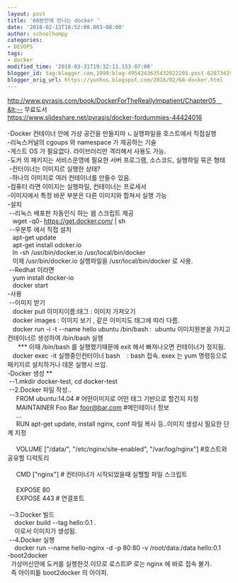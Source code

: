 ```yaml
---
layout: post
title: '60분만에 만나는 docker '
date: '2018-02-13T18:52:00.003-08:00'
author: schoolhompy
categories:
- DEVOPS
tags:
- docker
modified_time: '2018-03-31T19:32:11.153-07:00'
blogger_id: tag:blogger.com,1999:blog-4954243635432022205.post-6207342903977503017
blogger_orig_url: https://yunhos.blogspot.com/2018/02/60-docker.html
---
```


http://www.pyrasis.com/book/DockerForTheReallyImpatient/Chapter05　&lt;-- 무료도서<br />https://www.slideshare.net/pyrasis/docker-fordummies-44424016<br /><br />-Docker 컨테이너 안에 가상 공간을 만들지마 ㄴ실행파일을 호스트에서 직접실행<br />-리눅스커널의 cgoups 와 namespace 가 제공하는 기술<br />-게스트 OS 가 필요없다. 라이브러리만 격리해서 사용도 가능.<br />-도커 의 패키지는 서비스운영에 필요한 서버 프로그램, 소스코드, 실행하일 묶은 형태<br />&nbsp;-컨터이너는 이미지르 실행한 상태?<br />&nbsp;-하나의 이미지로 여러 컨테이너를 만들수 있음.<br />-컴퓨터 라면 이미지는 실행파일, 컨테이너는 프로세서<br />-이미지에서 특정 바꾼 부분은 다른 이미지와 합쳐서 실행 가능<br />-설치<br />&nbsp;--리눅스 배포판 자동인식 하는 쉡 스크립트 제공<br />&nbsp; &nbsp;wget -q0- https://get.docker.com/ | sh<br />&nbsp;--우분투 에서 직접 설치<br />&nbsp; &nbsp;apt-get update<br />&nbsp; &nbsp;apt-get install odcker.io<br />&nbsp; &nbsp;ln -sh /usr/bin/docker.io /usr/local/bin/docker<br />&nbsp; &nbsp;이제 /usr/bin/docker.io 실행파일을 /usr/local/bin/docker 로 사용.<br />&nbsp;--Redhat 이라면<br />&nbsp; &nbsp;yum install docker-io<br />&nbsp; &nbsp;docker start<br />-사용<br />&nbsp;--이미지 받기<br />&nbsp; &nbsp;docker pull 이미지이름:태그 : 이미지 가져오기<br />&nbsp; &nbsp;docker images : 이미지 보기 , 같은 이미지도 태그에 따라 다름.<br />&nbsp; &nbsp;docker run -i -t --name hello ubuntu /bin/bash :&nbsp; ubuntu 이미지원본을 가지고 컨테이너르 생성하여 /bin/bash 실행<br />&nbsp; &nbsp; &nbsp; *** 이때 /bin/bash 를 실행했기때문에 exit 해서 빠져나오면 컨테이너가 정지됨.<br />&nbsp; &nbsp;docker exec -it 실행중인컨터이너 bash&nbsp; &nbsp; : bash 접속. exex 는 yum 명령등으로 패키지르 설치하거나 데몬 실행시 쓰임.<br />-Docker 생성 **<br />&nbsp;--1.mkdir docker-test, cd docker-test<br />&nbsp;--2.Docker 파일 작성..<br />&nbsp; &nbsp; &nbsp;FROM ubuntu:14.04 # 어떤이미지로 어떤 태그 기반으로 할건지 지정<br />&nbsp; &nbsp; &nbsp;MAINTAINER Foo Bar foor@bar.com #메인테이너 정보<br />&nbsp; &nbsp; &nbsp;...<br />&nbsp; &nbsp; &nbsp;RUN apt-get update, install nginx, conf 파일 복사 등..이미지 생성시 필요한 단계 지정<br /><br />&nbsp; &nbsp; &nbsp;VOLUME ["/data/", "/etc/nginx/site-enabled", "/var/log/nginx"] #호스트와 공유할 디럭토리<br /><br />&nbsp; &nbsp; &nbsp;CMD ["nginx"] # 컨터이너가 시작되었을때 실핼할 파일 스크립트<br /><br />&nbsp; &nbsp; &nbsp;EXPOSE 80<br />&nbsp; &nbsp; &nbsp;EXPOSE 443 # 연결포트<br /><br />&nbsp;--3.Docker 빌드<br />&nbsp; &nbsp; docker build --tag hello:0.1 .<br />&nbsp; &nbsp; 이로서 이미지가 생성됨.<br />&nbsp;--4.Docker 실행<br />&nbsp; &nbsp; docker run --name hello-nginx -d -p 80:80 -v /root/data:/data hello:0.1<br />-boot2docker<br />&nbsp; 가상머신안에 도커를 실행한것.이므로 로스트IP 로는 nginx 에 바로 접속 불가.<br />&nbsp; 즉 아이피틑 boot2docker 의 아이피.<br /><div><br /></div>